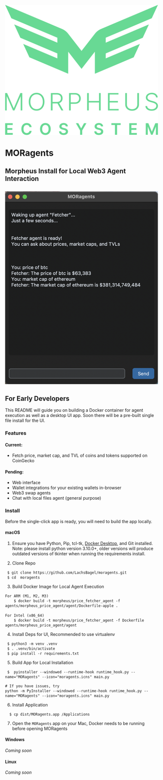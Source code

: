 ![morpheus ecosystem](images/morpheus-ecosystem@3x_green.png)
# MORagents

## Morpheus Install for Local Web3 Agent Interaction

![Fetcher UI](images/FetcherUI.png)
---

## For Early Developers

This README will guide you on building a Docker container for agent execution as well as a desktop UI app.
Soon there will be a pre-built single file install for the UI.

### Features
#### Current: 
- Fetch price, market cap, and TVL of coins and tokens supported on CoinGecko

#### Pending:
- Web interface
- Wallet integrations for your existing wallets in-browser
- Web3 swap agents
- Chat with local files agent (general purpose)

### Install
Before the single-click app is ready, you will need to build the app locally.

#### macOS
1. Ensure you have Python, Pip, tcl-tk, [Docker Desktop](https://www.docker.com/products/docker-desktop/), and Git installed. Note: please install python version 3.10.0+, older versions will produce outdated versions of tkinter when running the requirements install.


2. Clone Repo
```shell
 $ git clone https://github.com/LachsBagel/moragents.git
 $ cd  moragents
```

3. Build Docker Image for Local Agent Execution

```shell
For ARM (M1, M2, M3) 
    $ docker build -t morpheus/price_fetcher_agent -f agents/morpheus_price_agent/agent/Dockerfile-apple .

For Intel (x86_64)
    $ docker build -t morpheus/price_fetcher_agent -f Dockerfile agents/morpheus_price_agent/agent
```


4. Install Deps for UI, Recommended to use virtualenv
```shell
 $ python3 -m venv .venv
 $ . .venv/bin/activate
 $ pip install -r requirements.txt
```

5. Build App for Local Installation
```shell
 $  pyinstaller --windowed --runtime-hook runtime_hook.py --name="MORagents" --icon="moragents.icns" main.py
```
    # If you have issues, try
    python -m PyInstaller --windowed --runtime-hook runtime_hook.py --name="MORagents" --icon="moragents.icns" main.py

6. Install Application 
```shell
  $ cp dist/MORagents.app /Applications
```

7. Open the ```MORagents``` app on your Mac, Docker needs to be running before opening MORagents

#### Windows
*Coming soon*

#### Linux
*Coming soon*
